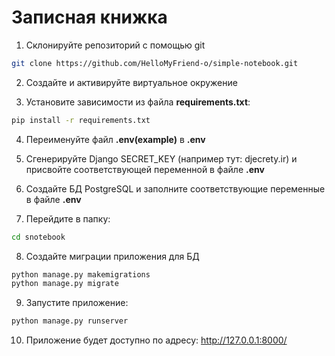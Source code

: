 # Записная книжка

1. Склонируйте репозиторий с помощью git
```bash
git clone https://github.com/HelloMyFriend-o/simple-notebook.git
```
2. Создайте и активируйте виртуальное окружение

3. Установите зависимости из файла **requirements.txt**:
```bash
pip install -r requirements.txt
```
4. Переименуйте файл **.env(example)** в **.env**

5. Сгенерируйте Django SECRET_KEY (например тут: djecrety.ir) и присвойте соответствующей переменной в файле **.env**

6. Создайте БД PostgreSQL и заполните соответствующие переменные в файле **.env**

7. Перейдите в папку:
```bash
cd snotebook
```

8. Создайте миграции приложения для БД
```bash
python manage.py makemigrations
python manage.py migrate
```

9. Запустите приложение:
```bash
python manage.py runserver
```

10. Приложение будет доступно по адресу: http://127.0.0.1:8000/
